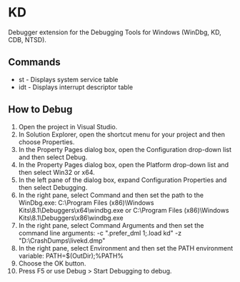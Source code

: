 # KD

Debugger extension for the Debugging Tools for Windows (WinDbg, KD, CDB, NTSD).

## Commands

* st   - Displays system service table
* idt  - Displays interrupt descriptor table

## How to Debug

1. Open the project in Visual Studio.
2. In Solution Explorer, open the shortcut menu for your project and then choose Properties.
3. In the Property Pages dialog box, open the Configuration drop-down list and then select Debug.
4. In the Property Pages dialog box, open the Platform drop-down list and then select Win32 or x64.
5. In the left pane of the dialog box, expand Configuration Properties and then select Debugging.
6. In the right pane, select Command and then set the path to the WinDbg.exe:
C:\Program Files (x86)\Windows Kits\8.1\Debuggers\x64\windbg.exe or
C:\Program Files (x86)\Windows Kits\8.1\Debuggers\x86\windbg.exe
7. In the right pane, select Command Arguments and then set the command line arguments:
-c ".prefer_dml 1;.load kd" -z "D:\CrashDumps\livekd.dmp"
8. In the right pane, select Environment and then set the PATH environment variable: PATH=$(OutDir);%PATH%
9. Choose the OK button.
10. Press F5 or use Debug > Start Debugging to debug.